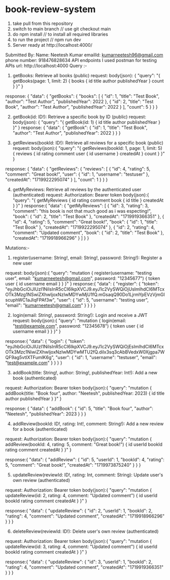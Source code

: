 # book-review-system
1. take pull from this repository
2. switch to main branch // use git checkout main 
3. do npm install // to install all required libraries
4. to run the project // npm run dev
5. Server ready at http://localhost:4000/

Submitted By:
Name: Neetesh Kumar
emailId: kumarneetesh96@gmail.com
phone number: 918476828634
API endpoints
I used postman for testing APIs 
url: http://localhost:4000
 Query :- 
1. getBooks: Retrieve all books (public)
request: 
body(json): {
  "query": "{ getBooks(page: 1, limit: 2) { books { id title author publishedYear } count } }"
}

response:
{
    "data": {
        "getBooks": {
            "books": [
                {
                    "id": 1,
                    "title": "Test Book",
                    "author": "Test Author",
                    "publishedYear": 2022
                },
                {
                    "id": 2,
                    "title": "Test Book",
                    "author": "Test Author",
                    "publishedYear": 2022
                }
            ],
            "count": 5
        }
    }
}

2. getBook(id: ID!): Retrieve a specific book by ID (public)
request: 
body(json): {
    "query": "{ getBook(id: 1) { id title author publishedYear } }"
}
response:
{
    "data": {
        "getBook": {
            "id": 1,
            "title": "Test Book",
            "author": "Test Author",
            "publishedYear": 2022
        }
    }
}

3. getReviews(bookId: ID!): Retrieve all reviews for a specific book (public)
request: 
body(json):{
  "query": "{ getReviews(bookId: 1, page: 1, limit: 5) { reviews { id rating comment user { id username } createdAt } count } }"
}

response:
{
    "data": {
        "getReviews": {
            "reviews": [
                {
                    "id": 4,
                    "rating": 5,
                    "comment": "Great book!",
                    "user": {
                        "id": 1,
                        "username": "testuser"
                    },
                    "createdAt": "1719922295074"
                }
            ],
            "count": 1
        }
    }
}

4. getMyReviews: Retrieve all reviews by the authenticated user (authenticated)
request: 
Authorization: Bearer token
body(json):{
  "query": "{ getMyReviews { id rating comment book { id title } createdAt } }"
}
response:{
    "data": {
        "getMyReviews": [
            {
                "id": 3,
                "rating": 3,
                "comment": "this book is not that much good as i was especting!",
                "book": {
                    "id": 2,
                    "title": "Test Book"
                },
                "createdAt": "1719919366351"
            },
            {
                "id": 4,
                "rating": 5,
                "comment": "Great book!",
                "book": {
                    "id": 1,
                    "title": "Test Book"
                },
                "createdAt": "1719922295074"
            },
            {
                "id": 2,
                "rating": 4,
                "comment": "Updated comment",
                "book": {
                    "id": 2,
                    "title": "Test Book"
                },
                "createdAt": "1719918966296"
            }
        ]
    }
}

Mutations:-
1. register(username: String!, email: String!, password: String!): Register a new user

request:
body(json):{
    "query": "mutation { register(username: \"testing user\", email: \"kumarneetesh@gmail.com\", password: \"12345677\") { token user { id username email } } }"
}
response:{
    "data": {
        "register": {
            "token": "eyJhbGciOiJIUzI1NiIsInR5cCI6IkpXVCJ9.eyJ1c2VySWQiOjUsImlhdCI6MTcxOTk3Mzg1NSwiZXhwIjoxNzIwMDYwMjU1fQ.mGsaqQ90Do1LjrmYpEVzVjmGlscuphWC1aJIqFPAf3w",
            "user": {
                "id": 5,
                "username": "testing user",
                "email": "kumarneetesh@gmail.com"
            }
        }
    }
}

2. login(email: String!, password: String!): Login and receive a JWT
request:
body(json):{
  "query": "mutation { login(email: \"test@example.com\", password: \"12345678\") { token user { id username email } } }"
}

response:{
    "data": {
        "login": {
            "token": "eyJhbGciOiJIUzI1NiIsInR5cCI6IkpXVCJ9.eyJ1c2VySWQiOjEsImlhdCI6MTcxOTk3Mzc1NiwiZXhwIjoxNzIwMDYwMTU2fQ.dilx3sq3cAbBVedxW0Xjgpa7WQF9ag5vtIXTFumlK6g",
            "user": {
                "id": 1,
                "username": "testuser",
                "email": "test@example.com"
            }
        }
    }
}

3. addBook(title: String!, author: String!, publishedYear: Int!): Add a new book
(authenticated)

request: 
Authorization: Bearer token
body(json):{
  "query": "mutation { addBook(title: \"Book four\", author: \"Neetesh\", publishedYear: 2023) { id title author publishedYear } }"
}

response:
{
    "data": {
        "addBook": {
            "id": 5,
            "title": "Book four",
            "author": "Neetesh",
            "publishedYear": 2023
        }
    }
}

4. addReview(bookId: ID!, rating: Int!, comment: String!): Add a new review for a
book (authenticated)

request: 
Authorization: Bearer token
body(json):{
  "query": "mutation { addReview(bookId: 4, rating: 5, comment: \"Great book!\") { id userId bookId rating comment createdAt } }"
}

response:{
    "data": {
        "addReview": {
            "id": 5,
            "userId": 1,
            "bookId": 4,
            "rating": 5,
            "comment": "Great book!",
            "createdAt": "1719973875240"
        }
    }
}

5. updateReview(reviewId: ID!, rating: Int, comment: String): Update user's own
review (authenticated)

request: 
Authorization: Bearer token
body(json):{
  "query": "mutation { updateReview(id: 2, rating: 4, comment: \"Updated comment\") { id userId bookId rating comment createdAt } }"
}

response:{
    "data": {
        "updateReview": {
            "id": 2,
            "userId": 1,
            "bookId": 2,
            "rating": 4,
            "comment": "Updated comment",
            "createdAt": "1719918966296"
        }
    }
}

6. deleteReview(reviewId: ID!): Delete user's own review (authenticated)

request: 
Authorization: Bearer token
body(json):{
  "query": "mutation { updateReview(id: 3, rating: 4, comment: \"Updated comment\") { id userId bookId rating comment createdAt } }"
}

response:{
    "data": {
        "updateReview": {
            "id": 3,
            "userId": 1,
            "bookId": 2,
            "rating": 4,
            "comment": "Updated comment",
            "createdAt": "1719919366351"
        }
    }
}
